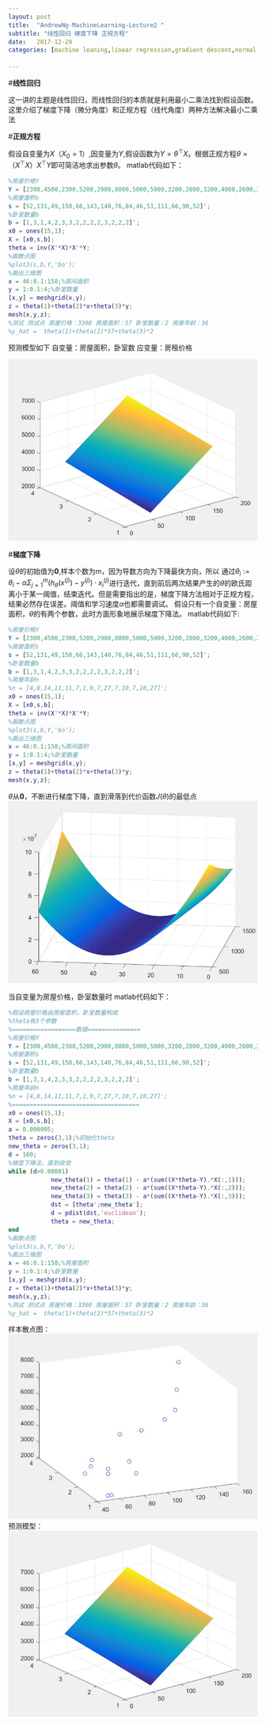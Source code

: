 ```yaml
---
layout: post
title:  "AndrewNg-MachineLearning-Lecture2 "
subtitle: "线性回归 梯度下降 正规方程"
date:   2017-12-29
categories: [machine leaning,linear regression,gradient descent,normal equation]

---
```

<script type="text/x-mathjax-config"> MathJax.Hub.Config({ tex2jax: {inlineMath: [['$','$'],['\\(','\\)']]} }); </script> <script type="text/javascript" async src="https://cdn.mathjax.org/mathjax/latest/MathJax.js?config=TeX-MML-AM_CHTML"> </script>
#**线性回归**

这一讲的主题是线性回归，而线性回归的本质就是利用最小二乘法找到假设函数。这里介绍了梯度下降（微分角度）和正规方程（线代角度）两种方法解决最小二乘法

#**正规方程**

假设自变量为$X$（$X_0=1$）,因变量为$Y$,假设函数为$Y = \theta^\top X$。根据正规方程$\theta =（X^\top X）X^\top Y$即可简洁地求出参数$\theta$。
matlab代码如下：
```matlab
%房屋价格Y
Y = [2300,4500,2300,5200,2900,8000,5000,5000,3200,2800,3200,4000,2600,2400,3600]';
%房屋面积s
s = [52,131,49,158,66,143,140,76,84,46,51,111,66,90,52]';
%卧室数量b
b = [1,3,1,4,2,3,3,2,2,2,2,3,2,2,2]';
x0 = ones(15,1);
X = [x0,s,b];
theta = inv(X'*X)*X'*Y;
%画散点图
%plot3(s,b,Y,'bo');
%画出三维图
x = 46:0.1:158;%房间面积
y = 1:0.1:4;%卧室数量
[x,y] = meshgrid(x,y);
z = theta(1)+theta(2)*x+theta(3)*y;
mesh(x,y,z);
%测试 测试点 房屋价格：3300 房屋面积：57 卧室数量：2 房屋年龄：36
%y_hat =  theta(1)+theta(2)*57+theta(3)*2
```
预测模型如下 自变量：房屋面积，卧室数 应变量：房租价格  

 ![](https://raw.githubusercontent.com/NjuOwen/NjuOwen.github.io/master/img/2017-12-29-AndrewNg-MachineLearning-lec2/fig1.JPG)


#**梯度下降**

设$\theta$的初始值为$\mathbf0$,样本个数为m，因为导数方向为下降最快方向，所以
通过$\theta_i := \theta_i -\alpha\Sigma_{j=1}^m(h_\theta(x^{(j)})-y^{(j)})\cdot x_i^{(j)}$进行迭代，直到前后两次结果产生的$\theta$的欧氏距离小于某一阈值，结束迭代。但是需要指出的是，梯度下降方法相对于正规方程，结果必然存在误差。阈值和学习速度$\alpha$也都需要调试。
假设只有一个自变量：房屋面积，$\theta$的有两个参数，此时方面形象地展示梯度下降法。
matlab代码如下:
```matlab
%房屋价格Y
Y = [2300,4500,2300,5200,2900,8000,5000,5000,3200,2800,3200,4000,2600,2400,3600]';
%房屋面积s
s = [52,131,49,158,66,143,140,76,84,46,51,111,66,90,52]';
%卧室数量b
b = [1,3,1,4,2,3,3,2,2,2,2,3,2,2,2]';
%房屋年龄n
%n = [4,8,14,11,11,7,1,9,7,27,7,10,7,10,27]';
x0 = ones(15,1);
X = [x0,s,b];
theta = inv(X'*X)*X'*Y;
%画散点图
%plot3(s,b,Y,'bo');
%画出三维图
x = 46:0.1:158;%房间面积
y = 1:0.1:4;%卧室数量
[x,y] = meshgrid(x,y);
z = theta(1)+theta(2)*x+theta(3)*y;
mesh(x,y,z);
```
$\theta$从$\mathbf0$，不断进行梯度下降，直到滑落到代价函数$J(\theta)$的最低点
![](https://raw.githubusercontent.com/NjuOwen/NjuOwen.github.io/master/img/2017-12-29-AndrewNg-MachineLearning-lec2/fig2.JPG)

当自变量为房屋价格，卧室数量时
matlab代码如下：
```matlab
%假设房屋价格由房屋面积，卧室数量构成
%theta有3个参数
%==================数据===============
%房屋价格Y
Y = [2300,4500,2300,5200,2900,8000,5000,5000,3200,2800,3200,4000,2600,2400,3600]';
%房屋面积s
s = [52,131,49,158,66,143,140,76,84,46,51,111,66,90,52]';
%卧室数量b
b = [1,3,1,4,2,3,3,2,2,2,2,3,2,2,2]';
%房屋年龄n
%n = [4,8,14,11,11,7,1,9,7,27,7,10,7,10,27]';
%====================================
x0 = ones(15,1);
X = [x0,s,b];
a = 0.000005;
theta = zeros(3,1);%初始化theta
new_theta = zeros(3,1);
d = 100;
%梯度下降法，直到收敛
while (d>0.00001)
            new_theta(1) = theta(1) - a*(sum((X*theta-Y).*X(:,1)));
            new_theta(2) = theta(2) - a*(sum((X*theta-Y).*X(:,2)));
            new_theta(3) = theta(3) - a*(sum((X*theta-Y).*X(:,3)));
            dst = [theta';new_theta'];
            d = pdist(dst,'euclidean');
            theta = new_theta;
end
%画散点图
%plot3(s,b,Y,'bo');
%画出三维图
x = 46:0.1:158;%房屋面积
y = 1:0.1:4;%卧室数量
[x,y] = meshgrid(x,y);
z = theta(1)+theta(2)*x+theta(3)*y;
mesh(x,y,z);
%测试 测试点 房屋价格：3300 房屋面积：57 卧室数量：2 房屋年龄：36
%y_hat =  theta(1)+theta(2)*57+theta(3)*2
```
样本散点图：
![](https://raw.githubusercontent.com/NjuOwen/NjuOwen.github.io/master/img/2017-12-29-AndrewNg-MachineLearning-lec2/fig3.JPG)
预测模型：
![](https://raw.githubusercontent.com/NjuOwen/NjuOwen.github.io/master/img/2017-12-29-AndrewNg-MachineLearning-lec2/fig4.JPG)
